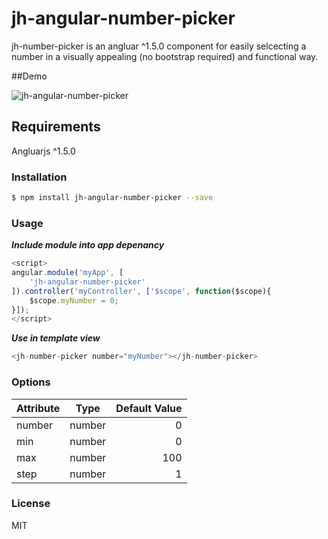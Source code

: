 # jh-angular-number-picker

jh-number-picker is an angluar ^1.5.0 component for easily selcecting a number in a visually appealing (no bootstrap required) and functional way.

##Demo

![jh-angular-number-picker](http://i.imgur.com/qyPVHep.gif)


## Requirements
Angluarjs ^1.5.0

### Installation

```sh
$ npm install jh-angular-number-picker --save
```

### Usage

***Include module into app depenancy***
```javascript
<script>
angular.module('myApp', [
    'jh-angular-number-picker'
]).controller('myController', ['$scope', function($scope){
    $scope.myNumber = 0;
}]);
</script>
```

***Use in template view***
``` javascript
<jh-number-picker number="myNumber"></jh-number-picker>
```

### Options
| Attribute        | Type           | Default Value  |
| ------------- |:-------------:| -----:|
| number | number | 0 |
| min | number | 0 |
| max | number | 100 |
| step | number | 1 |


### License
MIT
